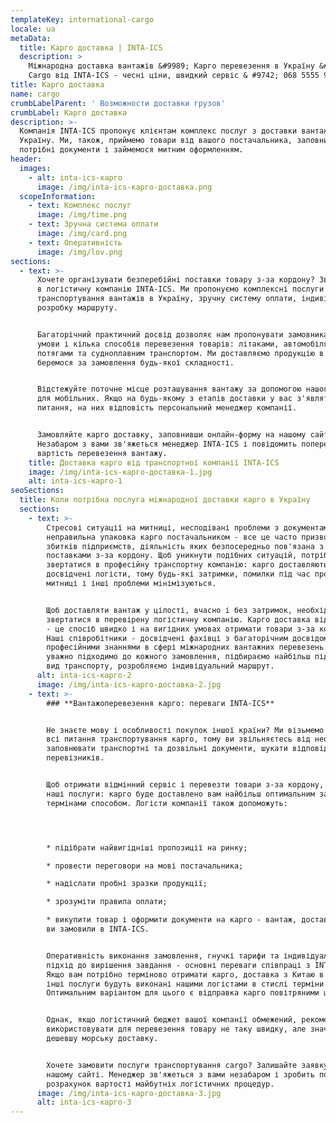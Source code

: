 ```yaml
---
templateKey: international-cargo
locale: ua
metaData:
  title: Карго доставка | INTA-ICS
  description: >
    Міжнародна доставка вантажів &#9989; Карго перевезення в Україну &#9989;
    Cargo від INTA-ICS - чесні ціни, швидкий сервіс & #9742; 068 5555 999
title: Карго доставка
name: cargo
crumbLabelParent: ' Возможности доставки грузов'
crumbLabel: Карго доставка
description: >-
  Компанія INTA-ICS пропонує клієнтам комплекс послуг з доставки вантажів в
  Україну. Ми, також, приймемо товари від вашого постачальника, заповнимо
  потрібні документи і займемося митним оформленням.
header:
  images:
    - alt: inta-ics-карго
      image: /img/inta-ics-карго-доставка.png
  scopeInformation:
    - text: Комплекс послуг
      image: /img/time.png
    - text: Зручна система оплати
      image: /img/card.png
    - text: Оперативність
      image: /img/lov.png
sections:
  - text: >-
      Хочете організувати безперебійні поставки товару з-за кордону? Звертайтеся
      в логістичну компанію INTA-ICS. Ми пропонуємо комплексні послуги з
      транспортування вантажів в Україну, зручну систему оплати, індивідуальну
      розробку маршруту.


      Багаторічний практичний досвід дозволяє нам пропонувати замовникам вигідні
      умови і кілька способів перевезення товарів: літаками, автомобілями,
      потягами та судноплавним транспортом. Ми доставляємо продукцію в термін і
      беремося за замовлення будь-якої складності.


      Відстежуйте поточне місце розташування вантажу за допомогою нашого додатку
      для мобільних. Якщо на будь-якому з етапів доставки у вас з'являться
      питання, на них відповість персональний менеджер компанії.


      Замовляйте карго доставку, заповнивши онлайн-форму на нашому сайті.
      Незабаром з вами зв'яжеться менеджер INTA-ICS і повідомить попередню
      вартість перевезення вантажу.
    title: Доставка карго від транспортної компанії INTA-ICS
    image: /img/inta-ics-карго-доставка-1.jpg
    alt: inta-ics-карго-1
seoSections:
  title: Коли потрібна послуга міжнародної доставки карго в Україну
  sections:
    - text: >-
        Стресові ситуації на митниці, несподівані проблеми з документами,
        неправильна упаковка карго постачальником - все це часто призводить до
        збитків підприємств, діяльність яких безпосередньо пов'язана з
        поставками з-за кордону. Щоб уникнути подібних ситуацій, потрібно
        звертатися в професійну транспортну компанію: карго доставляють
        досвідчені логісти, тому будь-які затримки, помилки під час проходження
        митниці і інші проблеми мінімізуються.


        Щоб доставляти вантаж у цілості, вчасно і без затримок, необхідно
        звертатися в перевірену логістичну компанію. Карго доставка від INTA-ICS
        - це спосіб швидко і на вигідних умовах отримати товари з-за кордону.
        Наші співробітники - досвідчені фахівці з багаторічним досвідом і
        професійними знаннями в сфері міжнародних вантажних перевезень. Ми
        уважно підходимо до кожного замовлення, підбираємо найбільш підходящий
        вид транспорту, розробляємо індивідуальний маршрут.
      alt: inta-ics-карго-2
      image: /img/inta-ics-карго-доставка-2.jpg
    - text: >-
        ### **Вантажоперевезення карго: переваги INTA-ICS**


        Не знаєте мову і особливості покупок іншої країни? Ми візьмемо на себе
        всі питання транспортування карго, тому ви звільняєтесь від необхідності
        заповнювати транспортні та дозвільні документи, шукати відповідних
        перевізників.


        Щоб отримати відмінний сервіс і перевезти товари з-за кордону, вибирайте
        наші послуги: карго буде доставлено вам найбільш оптимальним за ціною і
        термінами способом. Логісти компанії також допоможуть:




        * підібрати найвигідніші пропозиції на ринку;

        * провести переговори на мові постачальника;

        * надіслати пробні зразки продукції;

        * зрозуміти правила оплати;

        * викупити товар і оформити документи на карго - вантаж, доставку якого
        ви замовили в INTA-ICS.


        Оперативність виконання замовлення, гнучкі тарифи та індивідуальний
        підхід до вирішення завдання - основні переваги співпраці з INTA-ICS.
        Якщо вам потрібно терміново отримати карго, доставка з Китаю в Україну і
        інші послуги будуть виконані нашими логістами в стислі терміни.
        Оптимальним варіантом для цього є відправка карго повітряними шляхами.


        Однак, якщо логістичний бюджет вашої компанії обмежений, рекомендуємо
        використовувати для перевезення товару не таку швидку, але значно
        дешевшу морську доставку.


        Хочете замовити послуги транспортування cargo? Залишайте заявку на
        нашому сайті. Менеджер зв'яжеться з вами незабаром і зробить попередній
        розрахунок вартості майбутніх логістичних процедур.
      image: /img/inta-ics-карго-доставка-3.jpg
      alt: inta-ics-карго-3
---
```

